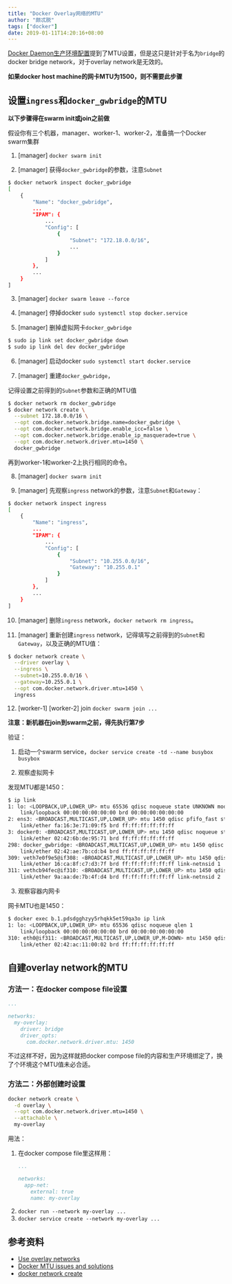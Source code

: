 ```yaml
---
title: "Docker Overlay网络的MTU"
author: "颇忒脱"
tags: ["docker"]
date: 2019-01-11T14:20:16+08:00
---
```


[Docker Daemon生产环境配置][docker-daemon-prod]提到了MTU设置，但是这只是针对于名为`bridge`的docker bridge network，对于overlay network是无效的。

<!--more-->

**如果docker host machine的网卡MTU为1500，则不需要此步骤**

## 设置`ingress`和`docker_gwbridge`的MTU

**以下步骤得在swarm init或join之前做**

假设你有三个机器，manager、worker-1、worker-2，准备搞一个Docker swarm集群

1) [manager] `docker swarm init`

2) [manager] 获得`docker_gwbridge`的参数，注意`Subnet`

```bash
$ docker network inspect docker_gwbridge
[
    {
        "Name": "docker_gwbridge",
        ...
        "IPAM": {
            ...
            "Config": [
                {
                    "Subnet": "172.18.0.0/16",
                    ...
                }
            ]
        },
        ...
    }
]
```


3) [manager] `docker swarm leave --force`

4) [manager] 停掉docker `sudo systemctl stop docker.service`

5) [manager] 删掉虚拟网卡`docker_gwbridge`

```bash
$ sudo ip link set docker_gwbridge down
$ sudo ip link del dev docker_gwbridge
```

6) [manager] 启动docker `sudo systemctl start docker.service`

7) [manager] 重建`docker_gwbridge`，

记得设置之前得到的`Subnet`参数和正确的MTU值

```bash
$ docker network rm docker_gwbridge
$ docker network create \
  --subnet 172.18.0.0/16 \
  --opt com.docker.network.bridge.name=docker_gwbridge \
  --opt com.docker.network.bridge.enable_icc=false \
  --opt com.docker.network.bridge.enable_ip_masquerade=true \
  --opt com.docker.network.driver.mtu=1450 \
  docker_gwbridge
```

再到worker-1和worker-2上执行相同的命令。

8) [manager] `docker swarm init`

9) [manager] 先观察`ingress` network的参数，注意`Subnet`和`Gateway`：

```bash
$ docker network inspect ingress
[
    {
        "Name": "ingress",
        ...
        "IPAM": {
            ...
            "Config": [
                {
                    "Subnet": "10.255.0.0/16",
                    "Gateway": "10.255.0.1"
                }
            ]
        },
        ...
    }
]
```

10) [manager] 删除`ingress` network，`docker network rm ingress`。

11) [manager] 重新创建`ingress` network，记得填写之前得到的`Subnet`和`Gateway`，以及正确的MTU值：

```bash
$ docker network create \
  --driver overlay \
  --ingress \
  --subnet=10.255.0.0/16 \
  --gateway=10.255.0.1 \
  --opt com.docker.network.driver.mtu=1450 \
  ingress
```

12) [worker-1] [worker-2] join `docker swarm join ...`

**注意：新机器在join到swarm之前，得先执行第7步**

验证：

1) 启动一个swarm service，`docker service create -td --name busybox busybox`

2) 观察虚拟网卡

发现MTU都是1450：

```bash
$ ip link
1: lo: <LOOPBACK,UP,LOWER_UP> mtu 65536 qdisc noqueue state UNKNOWN mode DEFAULT group default qlen 1
    link/loopback 00:00:00:00:00:00 brd 00:00:00:00:00:00
2: ens3: <BROADCAST,MULTICAST,UP,LOWER_UP> mtu 1450 qdisc pfifo_fast state UP mode DEFAULT group default qlen 1000
    link/ether fa:16:3e:71:09:f5 brd ff:ff:ff:ff:ff:ff
3: docker0: <BROADCAST,MULTICAST,UP,LOWER_UP> mtu 1450 qdisc noqueue state UP mode DEFAULT group default
    link/ether 02:42:6b:de:95:71 brd ff:ff:ff:ff:ff:ff
298: docker_gwbridge: <BROADCAST,MULTICAST,UP,LOWER_UP> mtu 1450 qdisc noqueue state UP mode DEFAULT group default
    link/ether 02:42:ae:7b:cd:b4 brd ff:ff:ff:ff:ff:ff
309: veth7e0f9e5@if308: <BROADCAST,MULTICAST,UP,LOWER_UP> mtu 1450 qdisc noqueue master docker_gwbridge state UP mode DEFAULT group default
    link/ether 16:ca:8f:c7:d3:7f brd ff:ff:ff:ff:ff:ff link-netnsid 1
311: vethcb94fec@if310: <BROADCAST,MULTICAST,UP,LOWER_UP> mtu 1450 qdisc noqueue master docker0 state UP mode DEFAULT group default
    link/ether 9a:aa:de:7b:4f:d4 brd ff:ff:ff:ff:ff:ff link-netnsid 2
```

3) 观察容器内网卡

网卡MTU也是1450：

```bash
$ docker exec b.1.pdsdgghzyy5rhqkk5et59qa3o ip link
1: lo: <LOOPBACK,UP,LOWER_UP> mtu 65536 qdisc noqueue qlen 1
    link/loopback 00:00:00:00:00:00 brd 00:00:00:00:00:00
310: eth0@if311: <BROADCAST,MULTICAST,UP,LOWER_UP,M-DOWN> mtu 1450 qdisc noqueue
    link/ether 02:42:ac:11:00:02 brd ff:ff:ff:ff:ff:ff
```

## 自建overlay network的MTU

### 方法一：在docker compose file设置

```yaml
...

networks:                                
  my-overlay:                               
    driver: bridge                       
    driver_opts:                         
      com.docker.network.driver.mtu: 1450
```

不过这样不好，因为这样就把docker compose file的内容和生产环境绑定了，换了个环境这个MTU值未必合适。

### 方法二：外部创建时设置

```bash
docker network create \
  -d overlay \
  --opt com.docker.network.driver.mtu=1450 \
  --attachable \
  my-overlay
```

用法：

1. 在docker compose file里这样用：
    ```yaml
    ...
    
    networks:
      app-net:
        external: true
        name: my-overlay
    ```
1. `docker run --network my-overlay ...`
1. `docker service create --network my-overlay ...`

## 参考资料

* [Use overlay networks][use-overlay-networks]
* [Docker MTU issues and solutions][docker-mtu-solutions]
* [docker network create][docker-network-create]

[docker-daemon-prod]: ../docker-daemon-prod/
[use-overlay-networks]: https://docs.docker.com/network/overlay
[docker-mtu-solutions]: https://mlohr.com/docker-mtu/
[docker-network-create]: https://docs.docker.com/engine/reference/commandline/network_create/
